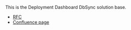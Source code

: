 This is the Deployment Dashboard DbSync solution base.

* [RFC](https://github.com/WillowInc/rfcs/discussions/56)
* [Confluence page](https://willow.atlassian.net/wiki/spaces/INTEG/pages/2132476020/Edge+Deployment+Dashboard)
